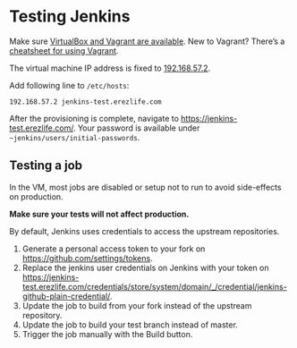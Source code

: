 # Testing Jenkins

Make sure [VirtualBox and Vagrant are
available](../README.md#Provision-with-Vagrant).
New to Vagrant? There’s a [cheatsheet for using Vagrant](../README.md#Cheatsheet).

The virtual machine IP address is fixed to
[192.168.57.2](https://github.com/erezlife/ansible-server-setup/blob/master/jenkins_tests/Vagrantfile#L5).

Add following line to `/etc/hosts`:
```
192.168.57.2 jenkins-test.erezlife.com
```

After the provisioning is complete, navigate to
https://jenkins-test.erezlife.com/. Your password is available under
`~jenkins/users/initial-passwords`.

## Testing a job

In the VM, most jobs are disabled or setup not to run to avoid side-effects on
production.

**Make sure your tests will not affect production.**

By default, Jenkins uses credentials to access the upstream repositories.

1. Generate a personal access token to your fork on https://github.com/settings/tokens.
2. Replace the jenkins user credentials on Jenkins with your token on https://jenkins-test.erezlife.com/credentials/store/system/domain/_/credential/jenkins-github-plain-credential/.
3. Update the job to build from your fork instead of the upstream repository.
4. Update the job to build your test branch instead of master.
5. Trigger the job manually with the Build button.
